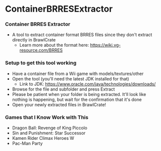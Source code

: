 # ContainerBRRESExtractor

### Container BRRES Extractor
* A tool to extract container format BRRES files since they don't extract directly in BrawlCrate
    * Learn more about the format here: https://wiki.vg-resource.com/BRRES

### Setup to get this tool working
* Have a container file from a Wii game with models/textures/other
* Open the tool (you'll need the latest JDK installed for that)
    * Link to JDK: https://www.oracle.com/java/technologies/downloads/
* Browse for the file and subfolder and press Extract
* Please be patient when your folder is being extracted. It'll look like nothing is happening, but wait for the confirmation that it's done
* Open your newly extracted files in BrawlCrate!

### Games that I Know Work with This
* Dragon Ball: Revenge of King Piccolo
* Sin and Punishment: Star Successor
* Kamen Rider Climax Heroes W
* Pac-Man Party